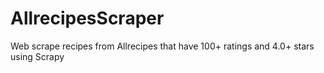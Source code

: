 # AllrecipesScraper
Web scrape recipes from Allrecipes that have 100+ ratings and 4.0+ stars using Scrapy
